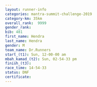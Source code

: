 ```yaml
---
layout: runner-info 
categories: mantra-summit-challenge-2019 
category-km: 35km 
overall_rank:  9999
gender_rank: 
bib: 481
first_name: Hendra
last_name: Hendra
gender: M
team_name: Dr.Runners
start_(t1): Sun, 12-00-00 am
mbah_kamad_(t2): Sun, 02-54-33 pm
finish_(t3): 
race_time: 14-54-33
status: DNF
certificate: 
---
```

